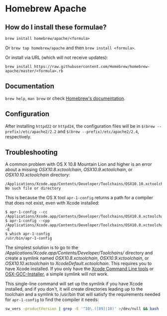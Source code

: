 # Homebrew Apache
## How do I install these formulae?
`brew install homebrew/apache/<formula>`

Or `brew tap homebrew/apache` and then `brew install <formula>`.

Or install via URL (which will not receive updates):

```
brew install https://raw.githubusercontent.com/Homebrew/homebrew-apache/master/<formula>.rb
```

## Documentation
`brew help`, `man brew` or check [Homebrew's documentation](https://github.com/Homebrew/brew/tree/master/docs#readme).

## Configuration
After installing `httpd22` or `httpd24`, the configuration files will be in `$(brew --prefix)/etc/apache2/2.2` and `$(brew --prefix)/etc/apache2/2.4`, respectively.

## Troubleshooting
A common problem with OS X 10.8 Mountain Lion and higher is an error about a missing *OSX10.8.xctoolchain*, *OSX10.9.xctoolchain*, or *OSX10.10.xctoolchain* directory:

```
/Applications/Xcode.app/Contents/Developer/Toolchains/OSX10.10.xctoolchain/usr/bin/cc: No such file or directory
```

This is because the OS X tool `apr-1-config` returns a path for a compiler that does not exist, even with Xcode installed:

```
$ apr-1-config --cc
/Applications/Xcode.app/Contents/Developer/Toolchains/OSX10.8.xctoolchain/usr/bin/cc
$ apr-1-config --cpp
/Applications/Xcode.app/Contents/Developer/Toolchains/OSX10.8.xctoolchain/usr/bin/cc -E
$ which apr-1-config
/usr/bin/apr-1-config
```

The simplest solution is to go to the */Applications/Xcode.app/Contents/Developer/Toolchains/* directory and create a symlink named *OSX10.8.xctoolchain*, *OSX10.9.xctoolchain*, or *OSX10.10.xctoolchain* to *XcodeDefault.xctoolchain*. This requires you to have Xcode installed. If you only have the [Xcode Command Line tools](https://developer.apple.com/downloads/) or [OSX-GCC-Installer](https://github.com/kennethreitz/osx-gcc-installer), a simple symlink will not work.

This single-line command will set up the symlink if you have Xcode installed, and if you don't, it will create directories leading up to the toolchain and a symlink to /usr/bin that will satisfy the requirements needed for `apr-1-config` to find the compiler it needs:

```bash
sw_vers -productVersion | grep -E '^10\.([89]|10)' >/dev/null && bash -c "[ -d /Applications/Xcode.app/Contents/Developer/Toolchains/XcodeDefault.xctoolchain ] && sudo -u $(ls -ld /Applications/Xcode.app/Contents/Developer/Toolchains/XcodeDefault.xctoolchain | awk '{print $3}') bash -c 'ln -vs XcodeDefault.xctoolchain /Applications/Xcode.app/Contents/Developer/Toolchains/OSX$(sw_vers -productVersion).xctoolchain' || sudo bash -c 'mkdir -vp /Applications/Xcode.app/Contents/Developer/Toolchains/OSX$(sw_vers -productVersion).xctoolchain/usr && for i in bin include lib libexec share; do ln -s /usr/${i} /Applications/Xcode.app/Contents/Developer/Toolchains/OSX$(sw_vers -productVersion).xctoolchain/usr/${i}; done'"
```
